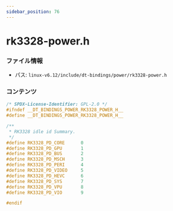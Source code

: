 ```yaml
---
sidebar_position: 76
---
```

# rk3328-power.h

### ファイル情報

- パス: `linux-v6.12/include/dt-bindings/power/rk3328-power.h`

### コンテンツ

```h
/* SPDX-License-Identifier: GPL-2.0 */
#ifndef __DT_BINDINGS_POWER_RK3328_POWER_H__
#define __DT_BINDINGS_POWER_RK3328_POWER_H__

/**
 * RK3328 idle id Summary.
 */
#define RK3328_PD_CORE		0
#define RK3328_PD_GPU		1
#define RK3328_PD_BUS		2
#define RK3328_PD_MSCH		3
#define RK3328_PD_PERI		4
#define RK3328_PD_VIDEO		5
#define RK3328_PD_HEVC		6
#define RK3328_PD_SYS		7
#define RK3328_PD_VPU		8
#define RK3328_PD_VIO		9

#endif

```
